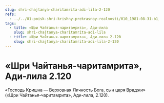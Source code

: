 ```yaml
---
slug: shri-chajtanya-charitamrita-adi-lila-2-120
refs:
  - ../../01-poisk-shri-krishny-prekrasnoy-realnosti/010_1981-08-31-b1_sridharmj_gopi_bhagavatam_gayatri_i_mantra_om_prizyvayut_k_poisku_shri_krishny.md
tags:
  - title: «Шри Чайтанья-чаритамрита», Ади-лила
    slug: shri-chajtanya-charitamrita-adi-lila
  - title: «Шри Чайтанья-чаритамрита», Ади-лила 2.120
    slug: shri-chajtanya-charitamrita-adi-lila-2-120
---
```


# «Шри Чайтанья-чаритамрита», Ади-лила 2.120

«Господь Кришна — Верховная Личность Бога, сын царя Враджи» («Шри Чайтанья-чаритамрита», Ади-лила, 2.120).
